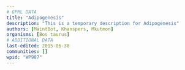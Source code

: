 ```yaml
---
# GPML DATA
title: "Adipogenesis"
description: "This is a temporary description for Adipogenesis"
authors: [MaintBot, Khanspers, Mkutmon]
organisms: [Bos taurus]
# ADDITIONAL DATA
last-edited: 2015-06-30
communities: []
wpid: "WP987"
---
```

